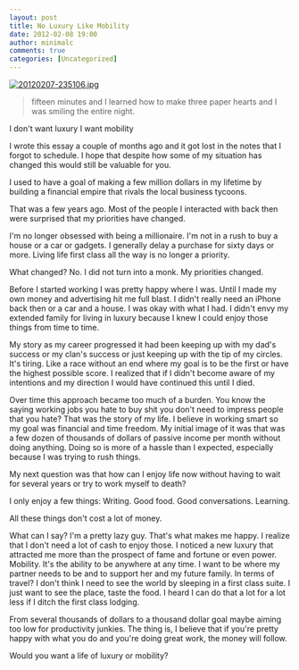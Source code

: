 ```yaml
---
layout: post
title: No Luxury Like Mobility
date: 2012-02-08 19:00
author: minimalc
comments: true
categories: [Uncategorized]
---
```

<a href="http://minimalchanges.com/blog/wp-content/uploads/2012/02/20120207-235106.jpg"><img src="http://minimalchanges.com/blog/wp-content/uploads/2012/02/20120207-235106.jpg" alt="20120207-235106.jpg" class="alignnone size-full" /></a>


<blockquote>fifteen minutes and I learned how to make three paper hearts and I was smiling the entire night. </blockquote>

I don't want luxury I want mobility

I wrote this essay a couple of months ago and it got lost in the notes that I forgot to schedule. I hope that despite how some of my situation has changed this would still be valuable for you. 

I used to have a goal of making a few million dollars in my lifetime by building a financial empire that rivals the local business tycoons. 

That was a few years ago. Most of the people I interacted with back then were surprised that my priorities have changed. 

I'm no longer obsessed with being a millionaire. 
I'm not in a rush to buy a house or a car or gadgets. 
I generally delay a purchase for sixty days or more. 
Living life first class all the way is no longer a priority. 

What changed? No. I did not turn into a monk. My priorities changed. 

Before I started working I was pretty happy where I was. Until I made my own money and advertising hit me full blast. I didn't really need an iPhone back then or a car and a house. I was okay with what I had. I didn't envy my extended family for living in luxury because I knew I could enjoy those things from time to time. 

My story as my career progressed it had been keeping up with my dad's success or my clan's success or just keeping up with the tip of my circles. It's tiring. Like a race without an end where my goal is to be the first or have the highest possible score. I realized that if I didn't become aware of my intentions and my direction I would have continued this until I died. 

Over time this approach became too much of a burden. You know the saying working jobs you hate to buy shit you don't need to impress people that you hate? That was the story of my life. I believe in working smart so my goal was financial and time freedom. My initial image of it was that was a few dozen of thousands of dollars of passive income per month without doing anything. Doing so is more of a hassle than I expected, especially because I was trying to rush things. 

My next question was that how can I enjoy life now without having to wait for several years or try to work myself to death?

I only enjoy a few things:
Writing. 
Good food. 
Good conversations.
Learning.  

All these things don't cost a lot of money. 

What can I say? I'm a pretty lazy guy. That's what makes me happy. I realize that I don't need a lot of cash to enjoy those. I noticed a new luxury that attracted me more than the prospect of fame and fortune or even power. Mobility. It's the ability to be anywhere at any time. I want to be where my partner needs to be and to support her and my future family. In terms of travel? I don't think I need to see the world by sleeping in a first class suite. I just want to see the place, taste the food. I heard I can do that a lot for a lot less if I ditch the first class lodging. 

From several thousands of dollars to a thousand dollar goal maybe aiming too low for productivity junkies. The thing is, I believe that if you're pretty happy with what you do and you're doing great work, the money will follow. 

Would you want a life of luxury or mobility?
